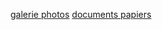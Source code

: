 [galerie photos](http://www.abamm.org/galphoto.html)
[documents papiers](http://www.abamm.org/polonais.html)
